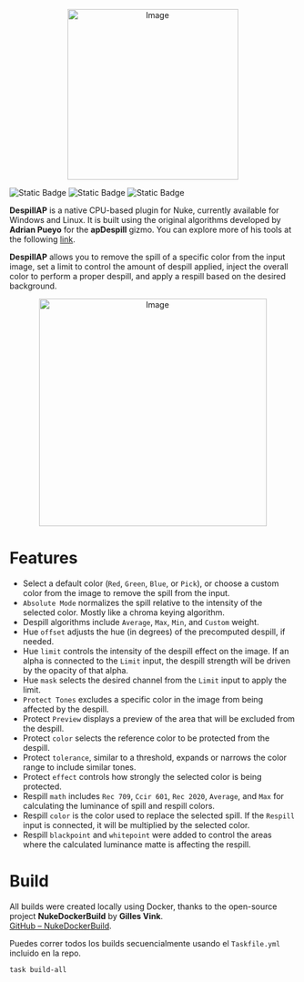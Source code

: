 <p align="center">
  <img width="300" alt="Image" src="https://github.com/user-attachments/assets/f2e88d7f-33e2-4a6e-b3a1-d9c4f66cb476">
</p>

![Static Badge](https://img.shields.io/badge/Nuke-12.1%20%7C%2012.2%20%7C%2013.0%20%7C%2013.1%20%7C%2013.2%20%7C%2014.0%20%7C%2014.1%20%7C%2015.0%20-brightgreen?style=flat&logo=nuke&logoColor=white&label=nuke) ![Static Badge](https://img.shields.io/badge/supported-brightgreen?style=flat&logo=github&logoColor=white&label=windows) ![Static Badge](https://img.shields.io/badge/supported-brightgreen?style=flat&logo=github&logoColor=white&label=linux)

**DespillAP** is a native CPU-based plugin for Nuke, currently available for Windows and Linux. It is built using the original algorithms developed by **Adrian Pueyo** for the **apDespill** gizmo. You can explore more of his tools at the following [link](https://adrianpueyo.com/gizmos/).

**DespillAP** allows you to remove the spill of a specific color from the input image, set a limit to control the amount of despill applied, inject the overall color to perform a proper despill, and apply a respill based on the desired background.

<p align="center">
  <img width="400" alt="Image" src="https://github.com/user-attachments/assets/b811a4d2-921f-4007-8699-f988f7cbb513">
</p>

# Features

- Select a default color (`Red`, `Green`, `Blue`, or `Pick`), or choose a custom color from the image to remove the spill from the input.
- `Absolute Mode` normalizes the spill relative to the intensity of the selected color. Mostly like a chroma keying algorithm.
- Despill algorithms include `Average`, `Max`, `Min`, and `Custom` weight.
- Hue `offset` adjusts the hue (in degrees) of the precomputed despill, if needed.
- Hue `limit` controls the intensity of the despill effect on the image. If an alpha is connected to the `Limit` input, the despill strength will be driven by the opacity of that alpha.
- Hue `mask` selects the desired channel from the `Limit` input to apply the limit.
- `Protect Tones` excludes a specific color in the image from being affected by the despill.
- Protect `Preview` displays a preview of the area that will be excluded from the despill.
- Protect `color` selects the reference color to be protected from the despill.
- Protect `tolerance`, similar to a threshold, expands or narrows the color range to include similar tones.
- Protect `effect` controls how strongly the selected color is being protected.
- Respill `math` includes `Rec 709`, `Ccir 601`, `Rec 2020`, `Average`, and `Max` for calculating the luminance of spill and respill colors.
- Respill `color` is the color used to replace the selected spill. If the `Respill` input is connected, it will be multiplied by the selected color.
- Respill `blackpoint` and `whitepoint` were added to control the areas where the calculated luminance matte is affecting the respill.

# Build

All builds were created locally using Docker, thanks to the open-source project **NukeDockerBuild** by **Gilles Vink**.  
[GitHub – NukeDockerBuild](https://github.com/gillesvink/NukeDockerBuild).

Puedes correr todos los builds secuencialmente usando el `Taskfile.yml` incluido en la repo.

```bash
task build-all
```

